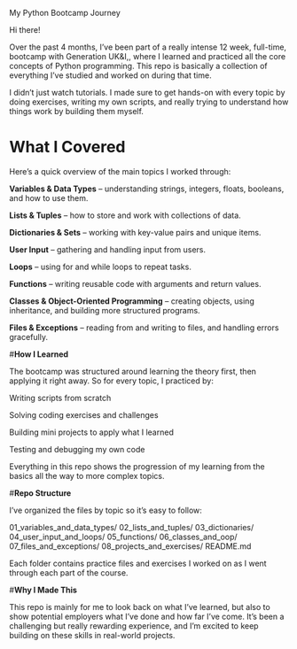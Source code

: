 My Python Bootcamp Journey

Hi there!

Over the past 4 months, I’ve been part of a really intense 12 week, full-time, bootcamp with Generation UK&I,, where I learned and practiced all the core concepts of Python programming. This repo is basically a collection of everything I’ve studied and worked on during that time.

I didn’t just watch tutorials. I made sure to get hands-on with every topic by doing exercises, writing my own scripts, and really trying to understand how things work by building them myself.

# **What I Covered**

Here’s a quick overview of the main topics I worked through:

**Variables & Data Types** – understanding strings, integers, floats, booleans, and how to use them.

**Lists & Tuples** – how to store and work with collections of data.

**Dictionaries & Sets** – working with key-value pairs and unique items.

**User Input** – gathering and handling input from users.

**Loops** – using for and while loops to repeat tasks.

**Functions** – writing reusable code with arguments and return values.

**Classes & Object-Oriented Programming** – creating objects, using inheritance, and building more structured programs.

**Files & Exceptions** – reading from and writing to files, and handling errors gracefully.

#**How I Learned**

The bootcamp was structured around learning the theory first, then applying it right away. So for every topic, I practiced by:

Writing scripts from scratch

Solving coding exercises and challenges

Building mini projects to apply what I learned

Testing and debugging my own code

Everything in this repo shows the progression of my learning from the basics all the way to more complex topics.

#**Repo Structure**

I’ve organized the files by topic so it’s easy to follow:

01_variables_and_data_types/
02_lists_and_tuples/
03_dictionaries/
04_user_input_and_loops/
05_functions/
06_classes_and_oop/
07_files_and_exceptions/
08_projects_and_exercises/
README.md

Each folder contains practice files and exercises I worked on as I went through each part of the course.

#**Why I Made This**

This repo is mainly for me to look back on what I’ve learned, but also to show potential employers what I’ve done and how far I’ve come. It’s been a challenging but really rewarding experience, and I’m excited to keep building on these skills in real-world projects.
